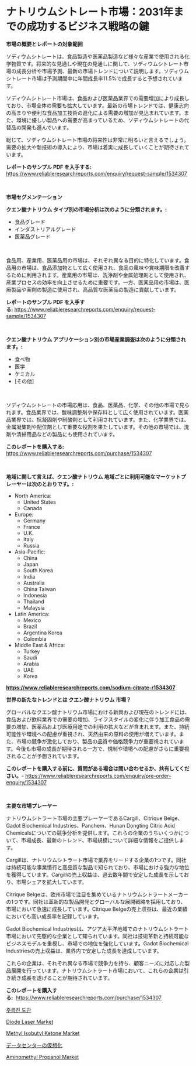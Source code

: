 <p><h1>ナトリウムシトレート市場：2031年までの成功するビジネス戦略の鍵</h1></p><p><strong>市場の概要とレポートの対象範囲</strong></p>
<p><p>ソディウムシトレートは、食品製造や医薬品製造など様々な産業で使用される化学物質です。将来的な見通しや現在の見通しに関して、ソディウムシトレート市場の成長分析や市場予測、最新の市場トレンドについて説明します。ソディウムシトレート市場は予測期間中に年間成長率11.5%で成長すると予想されています。</p><p>ソディウムシトレート市場は、食品および医薬品業界での需要増加により成長しており、市場全体の需要も拡大しています。最新の市場トレンドでは、健康志向の高まりや便利な食品加工技術の進化による需要の増加が見込まれています。また、環境に優しい製品への需要が高まっているため、ソディウムシトレートの代替品の開発も進んでいます。</p><p>総じて、ソディウムシトレート市場の将来性は非常に明るいと言えるでしょう。需要の拡大や新技術の導入により、市場は着実に成長していくことが期待されています。</p></p>
<p><strong>レポートのサンプル PDF を入手する:</strong> <a href="https://www.reliableresearchreports.com/enquiry/request-sample/1534307">https://www.reliableresearchreports.com/enquiry/request-sample/1534307</a></p>
<p>&nbsp;</p>
<p><strong>市場セグメンテーション</strong></p>
<p><strong>クエン酸ナトリウム タイプ別の市場分析は次のように分類されます。:</strong></p>
<p><ul><li>食品グレード</li><li>インダストリアルグレード</li><li>医薬品グレード</li></ul></p>
<p>&nbsp;</p>
<p><p>食品用、産業用、医薬品用の市場は、それぞれ異なる目的に特化しています。食品用の市場は、食品添加物として広く使用され、食品の風味や賞味期限を改善するために利用されます。産業用の市場は、洗浄剤や金属処理剤として使用され、産業プロセスの効率を向上させるために重要です。一方、医薬品用の市場は、医療製品や薬剤の製造に使用され、高品質な医薬品の製造に貢献しています。</p></p>
<p><strong>レポートのサンプル PDF を入手する:</strong>&nbsp;<a href="https://www.reliableresearchreports.com/enquiry/request-sample/1534307">https://www.reliableresearchreports.com/enquiry/request-sample/1534307</a></p>
<p>&nbsp;</p>
<p><strong> クエン酸ナトリウム アプリケーション別の市場産業調査は次のように分類されます。:</strong></p>
<p><ul><li>食べ物</li><li>医学</li><li>ケミカル</li><li>[その他]</li></ul></p>
<p>&nbsp;</p>
<p><p>ソディウムシトレートの市場応用は、食品、医薬品、化学、その他の市場で見られます。食品業界では、酸味調整剤や保存料として広く使用されています。医薬品業界では、抗凝固剤や制酸剤として利用されています。また、化学業界では、金属凝集剤や配位剤として重要な役割を果たしています。その他の市場では、洗剤や清掃用品などの製品にも使用されています。</p></p>
<p><strong>このレポートを購入する:</strong>&nbsp; <a href="https://www.reliableresearchreports.com/purchase/1534307">https://www.reliableresearchreports.com/purchase/1534307</a></p>
<p>&nbsp;</p>
<p><strong>地域に関して言えば、クエン酸ナトリウム 地域ごとに利用可能なマーケットプレーヤーは次のとおりです。:</strong></p>
<p><ul>
    <li>
        North America:
        <ul>
            <li>United States</li>
            <li>Canada</li>
        </ul>
    </li>
    <li>
        Europe:
        <ul>
            <li>Germany</li>
            <li>France</li>
            <li>U.K.</li>
            <li>Italy</li>
            <li>Russia</li>
        </ul>
    </li>
    <li>
        Asia-Pacific:
        <ul>
            <li>China</li>
            <li>Japan</li>
            <li>South Korea</li>
            <li>India</li>
            <li>Australia</li>
            <li>China Taiwan</li>
            <li>Indonesia</li>
            <li>Thailand</li>
            <li>Malaysia</li>
        </ul>
    </li>
    <li>
        Latin America:
        <ul>
            <li>Mexico</li>
            <li>Brazil</li>
            <li>Argentina Korea</li>
            <li>Colombia</li>
        </ul>
    </li>
    <li>
        Middle East & Africa:
        <ul>
            <li>Turkey</li>
            <li>Saudi</li>
            <li>Arabia</li>
            <li>UAE</li>
            <li>Korea</li>
        </ul>
    </li>
    </ul></p>
<p><strong><a href="https://www.reliableresearchreports.com/sodium-citrate-r1534307">https://www.reliableresearchreports.com/sodium-citrate-r1534307</a></strong>&nbsp;</p>
<p><strong>世界の新たなトレンドとは クエン酸ナトリウム 市場？</strong></p>
<p><p>グローバルなクエン酸ナトリウム市場における新興および現在のトレンドには、食品および飲料業界での需要の増加、ライフスタイルの変化に伴う加工食品の需要の増加、医薬品および医療用途での利用の拡大などが含まれます。また、持続可能性や環境への配慮が重視され、天然由来の原料の使用が増えています。また、市場の競争が激化しており、製品の品質や価格競争力が重要視されています。今後も市場の成長が期待される一方で、規制や環境への配慮がさらに重要視されることが予想されています。</p></p>
<p><strong>このレポートを購入する前に、質問がある場合は問い合わせるか、共有してください。</strong>- <a href="https://www.reliableresearchreports.com/enquiry/pre-order-enquiry/1534307">https://www.reliableresearchreports.com/enquiry/pre-order-enquiry/1534307</a></p>
<p>&nbsp;</p>
<p><strong>主要な市場プレーヤー</strong></p>
<p><p>ナトリウムシトラート市場の主要プレーヤーであるCargill、Citrique Belge、Gadot Biochemical Industries、Panchem、Hunan Dongting Citric Acid Chemicalsについての競争分析を提供します。これらの企業のうちいくつかについて、市場成長、最新のトレンド、市場規模について詳細な情報をご提供します。</p><p>Cargillは、ナトリウムシトラート市場で業界をリードする企業の1つです。同社は持続可能な事業慣行と高品質な製品で知られており、市場における強力な地位を獲得しています。Cargillの売上収益は、過去数年間で安定した成長を示しており、市場シェアを拡大しています。</p><p>Citrique Belgeは、欧州市場で注目を集めているナトリウムシトラートメーカーの1つです。同社は革新的な製品開発とグローバルな展開戦略を採用しており、市場において急速に成長しています。Citrique Belgeの売上収益は、最近の業績においても高い成長率を記録しています。</p><p>Gadot Biochemical Industriesは、アジア太平洋地域でのナトリウムシトラート市場において先駆的な企業として知られています。同社は技術革新と持続可能なビジネスモデルを重視し、市場での地位を強化しています。Gadot Biochemical Industriesの売上収益は、業界内で安定した成長を達成しています。</p><p>これらの企業は、それぞれ異なる市場で競争力を持ち、顧客ニーズに対応した製品展開を行っています。ナトリウムシトラート市場において、これらの企業は引き続き成長を遂げることが期待されています。</p></p>
<p><strong>このレポートを購入する:</strong>&nbsp;&nbsp;<a href="https://www.reliableresearchreports.com/purchase/1534307">https://www.reliableresearchreports.com/purchase/1534307</a></p>
<p><p><a href="https://medium.com/@boydsmitham726/%EC%A4%91%EB%9F%89-%ED%8A%9C%EB%B8%8C-%EC%8B%9C%EC%9E%A5-%EA%B7%9C%EB%AA%A8-cagr-%EC%B6%94%EC%84%B8-2024-2030-8a76323959ab">주름진 도관</a></p><p><a href="https://view.publitas.com/reportprime-1/diode-laser-market-size-and-growth-market-segmentation-regional-and-country-breakdowns-and-market-trends-for-period-from-2024-2031/">Diode Laser Market</a></p><p><a href="https://sudsy-motorcycle-bbc.notion.site/Methyl-Isobutyl-Ketone-Market-Research-Report-The-Key-To-Successful-Business-Strategy-Forecasted-fo-66a5d7669a5242ad9888a576f2ec1aa1">Methyl Isobutyl Ketone Market</a></p><p><a href="https://medium.com/@pedrogers56456/%E3%83%87%E3%83%BC%E3%82%BF%E3%82%BB%E3%83%B3%E3%82%BF%E3%83%BC%E4%BB%AE%E6%83%B3%E5%8C%96%E5%B8%82%E5%A0%B4%E3%81%AE%E5%B1%95%E6%9C%9B-%E7%94%A3%E6%A5%AD%E6%A6%82%E8%A6%81%E3%81%A8%E4%BA%88%E6%B8%AC-2024%E5%B9%B4%E3%81%8B%E3%82%892031%E5%B9%B4-680fc5929121">データセンターの仮想化</a></p><p><a href="https://issuu.com/reportprime-2/docs/aminomethyl-propanol-market-size-2030.pptx">Aminomethyl Propanol Market</a></p></p>